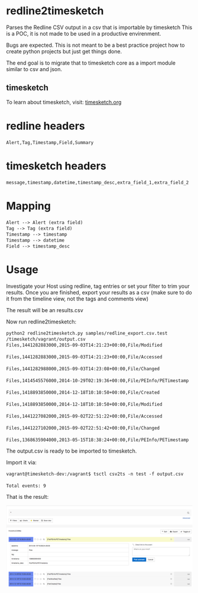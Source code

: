 # redline2timesketch
Parses the Redline CSV output in a csv that is importable by timesketch
This is a POC, it is not made to be used in a productive envirenment.

Bugs are expected. This is not meant to be a best practice project how to create python projects but just get things done.

The end goal is to migrate that to timesketch core as a import module similar to csv and json.

## timesketch

To learn about timesketch, visit: [timesketch.org](http://timesketch.org/)

# redline headers
```csv
Alert,Tag,Timestamp,Field,Summary
```

# timesketch headers

```csv
message,timestamp,datetime,timestamp_desc,extra_field_1,extra_field_2
```

# Mapping

```
Alert --> Alert (extra field)
Tag --> Tag (extra field)
Timestamp --> timestamp
Timestamp --> datetime
Field --> timestamp_desc

```

# Usage

Investigate your Host using redline, tag entries or set your filter to trim your results.
Once you are finished, export your results as a csv (make sure to do it from the timeline view, not the tags and comments view)

The result will be an results.csv

Now run redline2timesketch:
```
python2 redline2timesketch.py samples/redline_export.csv.test /timesketch/vagrant/output.csv
Files,1441282883000,2015-09-03T14:21:23+00:00,File/Modified

Files,1441282883000,2015-09-03T14:21:23+00:00,File/Accessed

Files,1441282988000,2015-09-03T14:23:08+00:00,File/Changed

Files,1414545576000,2014-10-29T02:19:36+00:00,File/PEInfo/PETimestamp

Files,1418893850000,2014-12-18T10:10:50+00:00,File/Created

Files,1418893850000,2014-12-18T10:10:50+00:00,File/Modified

Files,1441227082000,2015-09-02T22:51:22+00:00,File/Accessed

Files,1441227102000,2015-09-02T22:51:42+00:00,File/Changed

Files,1368635904000,2013-05-15T18:38:24+00:00,File/PEInfo/PETimestamp

```

The output.csv is ready to be imported to timesketch.

Import it via:

```
vagrant@timesketch-dev:/vagrant$ tsctl csv2ts -n test -f output.csv

Total events: 9
```
That is the result:

![Screenshot](images/screenshot.png)
